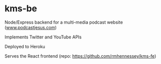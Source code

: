 # kms-be

Node/Express backend for a multi-media podcast website (www.podcastjesus.com)

Implements Twitter and YouTube APIs

Deployed to Heroku

Serves the React frontend (repo: https://github.com/rmhennessey/kms-fe)
